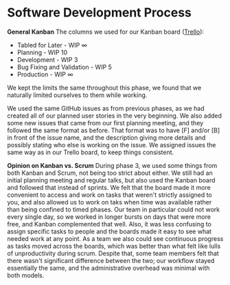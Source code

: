 # Software Development Process

**General Kanban**
The columns we used for our Kanban board ([Trello](https://trello.com/b/lYWiOAQ3/phase-3)):
 * Tabled for Later - WIP ∞
 * Planning - WIP 10
 * Development - WIP 3
 * Bug Fixing and Validation - WIP 5
 * Production - WIP ∞

We kept the limits the same throughout this phase, we found that we naturally limited ourselves to them while working.

We used the same GitHub issues as from previous phases, as we had created all of our planned user stories in the very beginning. We also added some new issues that came from our first planning meeting, and they followed the same format as before. That format was to have [F] and/or [B] in front of the issue name, and the description giving more details and possibly stating who else is working on the issue. We assigned issues the same way as in our Trello board, to keep things consistent.

**Opinion on Kanban vs. Scrum**
During phase 3, we used some things from both Kanban and Scrum, not being too strict about either. We still had an initial planning meeting and regular talks, but also used the Kanban board and followed that instead of sprints. We felt that the board made it more convenient to access and work on tasks that weren't strictly assigned to you, and also allowed us to work on taks when time was available rather than being confined to timed phases. Our team in particular could not work every single day, so we worked in longer bursts on days that were more free, and Kanban complemented that well. Also, it was less confusing to assign specific tasks to people and the boards made it easy to see what needed work at any point. As a team we also could see continuous progress as tasks moved across the boards, which was better than what felt like lulls of unproductivity during scrum. Despite that, some team members felt that there wasn't significant difference between the two; our workflow stayed essentially the same, and the administrative overhead was minimal with both models.
